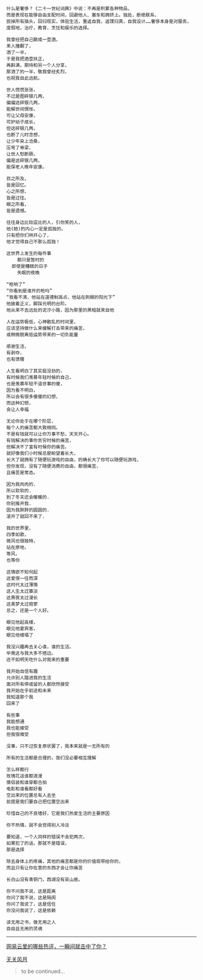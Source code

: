 ```
什么是奢侈？《二十一世纪词典》中说：不再是积累各种物品，
而是表现在能够自由支配时间，回避他人、塞车和拥挤上。独处，断绝联系，
拔掉所有插头，回归现实，体验生活，重返自我，返璞归真，自我设计……奢侈本身是对服务，
度假地，治疗，教育，烹饪和娱乐的选择。
```

```
我曾经把自己酿成一壶酒，
来人撞翻了，
洒了一半，
于是我把酒壶扶正，
再斟满，期待和另一个人分享，
那洒了的一半，敬我曾经炙烈，
也祝我自此远航。
```

```
世人慌慌张张，
不过是图碎银几两，
偏偏这碎银几两，
能解世间惆怅，
可让父母安康，
可护幼子成长，
但这碎银几两，
也断了儿时念想，
让少年染上沧桑，
压弯了脊梁，
让世人愁断肠，
偏是这碎银几两，
能保老人晚年安康。
```

```
目之所及，
皆是回忆。
心之所想，
皆是过往。
眼之所看，
皆是遗憾。
```

```
往往身边比较逗比的人，引你笑的人，
他(她)的内心一定是孤独的，
只有把你们哄开心了，
他才觉得自己不那么孤独！
```

```
这世界上发生的每件事
    都只是暂时的
  即使是糟糕的日子
    失眠的夜晚
```

```
“枪响了”
“你看到是谁开的枪吗”
“我看不清，他站在道德制高点，他站在刺眼的阳光下”
他披着正义，脚踩光明的台阶。
他从来不去远处的泥泞小路，因为那里的黑暗就来自他

```

```
人在运势极低，心神散乱的时间里，
应该坚持做什么来缓解打击带来的痛苦，
或稍微脱离低运势带来的一切负能量

```

```
感谢生活，
有剥夺，
也有馈赠
```

```
人生看明白了其实挺没劲的，
有时候我们羡慕年轻时候的自己，
也是羡慕年轻不谙世事的傻，
因为看不明白，
所以会有很多傻傻的幻想，
而这种幻想，
会让人幸福
```

```
无论你处于在哪个阶层，
每个人的痛苦都大致相同。
不是有钱就可以让你万事不愁，天天开心。
有钱解决的事你贫穷时候的痛苦，
但解决不了富有时候你的痛苦。
就好像我们小时候总是盼望着长大，
长大了就拥有了随便玩游戏的自由，的确长大了你可以随便玩游戏，
但你发现，没有了随便消费的自由，都很痛苦，
且痛苦是常态。
```

```
因为我肉肉的.
所以软软的.
到了冬天还会暖暖的.
你别推开我.
因为我胖胖的圆圆的.
滚开了就回不来了.

```
```
我的世界里，
四季如歌，
微风也很独特，
站在原地，
等风，
也等你

```



```
这情欲不知何起
这爱恨一往而深
这时代太过薄情
这人生太过寡淡
这黑夜太过漫长
这美梦太过寂寥
总之，还是一个人好。

```

```
眼见他起高楼，
眼见他宴宾客，
眼见他楼塌了

```

```
我没兴趣再去关心谁，谁的生活。
毕竟这与我大多不搭边。
还不如明天吃什么对我来的重要
```

```
我开始自信有趣
允许别人踏进我的生活
面对所有停或留的人都欣然接受
我开始在乎前途和未来
我知道那个我
回来了
```

```
有些事
我能想通
我也能接受
但我很难受
```

```
没事，只不过恢复原状罢了，我本来就是一无所有的
```

```
所有的生活都是合理的，我们没必要相互理解
```

```
怎么样都行
玫瑰花送谁都浪漫
情侣装和谁穿都合拍
电影和谁看都好看
空出来的位置总有人去坐
前提是我们要自己把位置空出来
```

```
珍惜自己的不良嗜好，它是我们热爱生活的主要原因
```

```
你不热情，就不会觉得别人冷淡
```

```
要知道，一个人同样的错误不会犯两次，
如果犯了的话，那就不是错误，
那是选择
```

```
除去身体上的疼痛，其他的痛苦都是你的价值观带给你的，
而且只有让你在意的东西才会让你痛苦
```

```
长白山没有青铜门，西湖没有吴山居。
```

```
你不问我不说，这是距离
你问了我不说，这是隔阂
你问了我说了，这是信任
你没问我说了，这是依赖
```

```
读无用之书，做无用之人
自由且无用的灵魂
```
---
[网易云里的哪些热评，一瞬间就击中了你？](https://www.zhihu.com/question/359026457/answer/1349876586)

[无关风月](https://www.zhihu.com/question/388162071/answer/1619077321)

> to be continued...